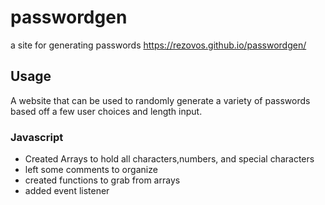 # passwordgen
a site for generating passwords
https://rezovos.github.io/passwordgen/ 



## Usage

A website that can be used to randomly generate a variety of passwords based off a few user choices and length input.

### Javascript

- Created Arrays to hold all characters,numbers, and special characters
- left some comments to organize 
- created functions to grab from arrays
- added event listener 
